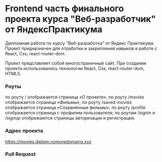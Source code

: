 # Frontend часть финального проекта курса "Веб-разработчик" от ЯндексПрактикума

Дипломная работа по курсу "Веб-разработка" от Яндекс Практикума. Проект предназначен для отработки и закрепления навыков в работе с React, Css, react-router-dom.

Проект представляет собой многостраничный сайт. При создании проекта использовались технологии React, Css, react-router-dom, HTML5.


### Роуты
  по роуту / отображается страница «О проекте»;
  по роуту /movies отображается страница «Фильмы»;
  по роуту /saved-movies отображается страница «Сохранённые фильмы»;
  по роуту /profile отображается страница с профилем пользователя;
  по роутам /signin и /signup отображаются страницы авторизации и регистрации.

### Адрес проекта
  https://movies.diplom.nomoredomains.xyz

### Pull Request
  
